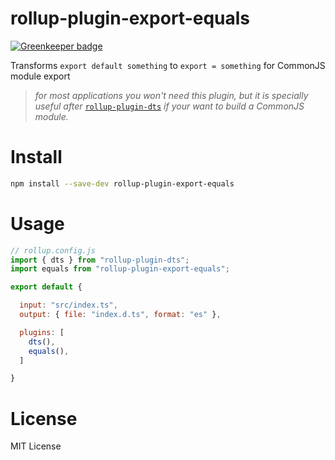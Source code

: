# rollup-plugin-export-equals

[![Greenkeeper badge](https://badges.greenkeeper.io/manferlo81/rollup-plugin-export-equals.svg)](https://greenkeeper.io/)

Transforms `export default something` to `export = something` for CommonJS module export

> *for most applications you won't need this plugin, but it is specially useful after* [`rollup-plugin-dts`](https://github.com/Swatinem/rollup-plugin-dts) *if your want to build a CommonJS module.*

# Install

```sh
npm install --save-dev rollup-plugin-export-equals
```

# Usage

```javascript
// rollup.config.js
import { dts } from "rollup-plugin-dts";
import equals from "rollup-plugin-export-equals";

export default {

  input: "src/index.ts",
  output: { file: "index.d.ts", format: "es" },

  plugins: [
    dts(),
    equals(),
  ]

}
```

# License

MIT License
